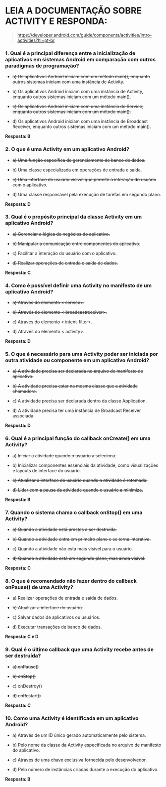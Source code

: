 # LEIA A DOCUMENTAÇÃO SOBRE ACTIVITY E RESPONDA:

> https://developer.android.com/guide/components/activities/intro-activities?hl=pt-br

### 1. Qual é a principal diferença entre a inicialização de aplicativos em sistemas Android em comparação com outros paradigmas de programação?
* ~~a) Os aplicativos Android iniciam com um método main(), enquanto outros sistemas iniciam com uma instância de Activity.~~
- b) Os aplicativos Android iniciam com uma instância de Activity, enquanto outros sistemas iniciam com um método main().
* ~~c) Os aplicativos Android iniciam com uma instância de Service, enquanto outros sistemas iniciam com um método main().~~
- d) Os aplicativos Android iniciam com uma instância de Broadcast Receiver, enquanto outros sistemas iniciam com um método main().

**Resposta: B**

### 2. O que é uma Activity em um aplicativo Android?
- ~~a) Uma função específica de gerenciamento de banco de dados.~~
* b) Uma classe especializada em operações de entrada e saída.
- ~~c) Uma interface de usuário visível que permite a interação do usuário com o aplicativo.~~
* d) Uma classe responsável pela execução de tarefas em segundo plano.

**Resposta: D**

### 3. Qual é o propósito principal da classe Activity em um aplicativo Android?
* ~~a) Gerenciar a lógica de negócios do aplicativo.~~
- ~~b) Manipular a comunicação entre componentes do aplicativo.~~
* c) Facilitar a interação do usuário com o aplicativo.
- ~~d) Realizar operações de entrada e saída de dados.~~

**Resposta: C**

### 4. Como é possível definir uma Activity no manifesto de um aplicativo Android?
- ~~a) Através do elemento < service>.~~
* ~~b) Através do elemento < broadcastreceiver>.~~
- c) Através do elemento < intent-filter>.
* d) Através do elemento < activity>.

**Resposta: D**

### 5. O que é necessário para uma Activity poder ser iniciada por outra atividade ou componente em um aplicativo Android?
* ~~a) A atividade precisa ser declarada no arquivo de manifesto do aplicativo.~~
- ~~b) A atividade precisa estar na mesma classe que a atividade chamadora.~~
* c) A atividade precisa ser declarada dentro da classe Application.
- d) A atividade precisa ter uma instância de Broadcast Receiver associada.

**Resposta: D**

### 6. Qual é a principal função do callback onCreate() em uma Activity?
- a) ~~Iniciar a atividade quando o usuário a seleciona.~~
* b) Inicializar componentes essenciais da atividade, como visualizações e layouts de interface do usuário.
- ~~c) Atualizar a interface do usuário quando a atividade é retomada.~~
* ~~d) Lidar com a pausa da atividade quando o usuário a minimiza.~~

**Resposta: B**

### 7. Quando o sistema chama o callback onStop() em uma Activity?
- ~~a) Quando a atividade está prestes a ser destruída.~~
* ~~b) Quando a atividade entra em primeiro plano e se torna interativa.~~
- c) Quando a atividade não está mais visível para o usuário.
* ~~d) Quando a atividade está em segundo plano, mas ainda visível.~~

**Resposta: C**

### 8. O que é recomendado não fazer dentro do callback onPause() de uma Activity?
* a) Realizar operações de entrada e saída de dados.
- ~~b) Atualizar a interface do usuário.~~
* c) Salvar dados de aplicativos ou usuários.
- d) Executar transações de banco de dados.

**Resposta: C e D**

### 9. Qual é o último callback que uma Activity recebe antes de ser destruída?
- ~~a) onPause()~~
* ~~b) onStop()~~
- c) onDestroy()
* ~~d) onRestart()~~

**Resposta: C**

### 10. Como uma Activity é identificada em um aplicativo Android?
* a) Através de um ID único gerado automaticamente pelo sistema.
- b) Pelo nome da classe da Activity especificada no arquivo de manifesto do aplicativo.
* c) Através de uma chave exclusiva fornecida pelo desenvolvedor.
- d) Pelo número de instâncias criadas durante a execução do aplicativo.


**Resposta: B**
